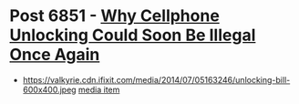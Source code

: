 # Post 6851 - [Why Cellphone Unlocking Could Soon Be Illegal Once Again](https://www.ifixit.com/News/6851/cellphone-unlocking-illegal)

- https://valkyrie.cdn.ifixit.com/media/2014/07/05163246/unlocking-bill-600x400.jpeg [media item](media-27997.md)